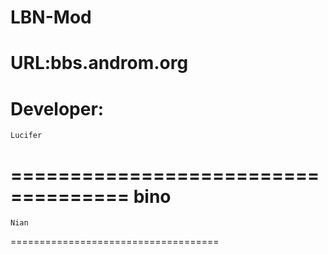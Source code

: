 LBN-Mod
========================

URL:bbs.androm.org
==============================

Developer:
====================================
	Lucifer
====================================
	bino
====================================
	Nian
====================================